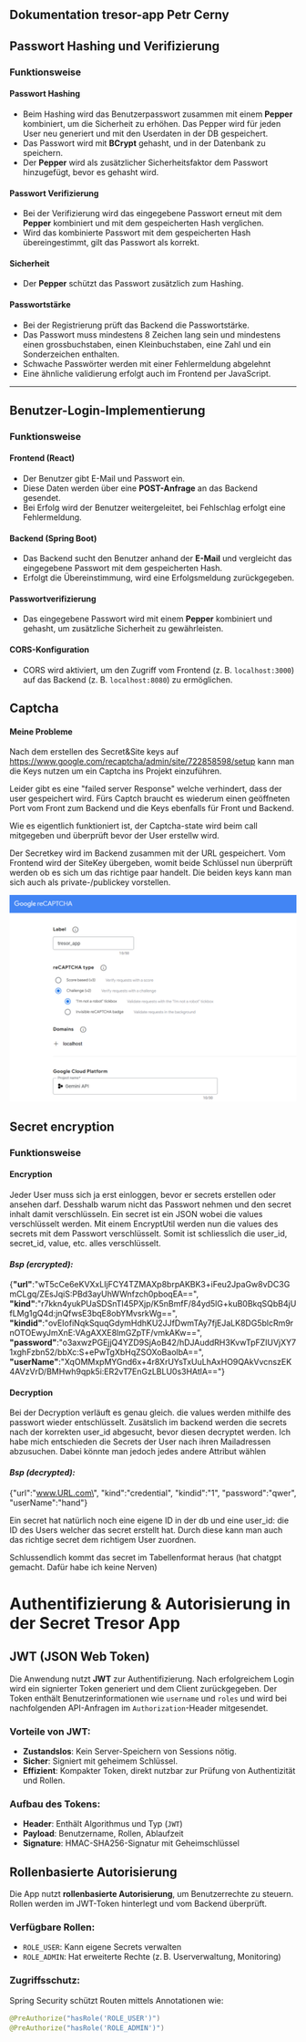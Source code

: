 Dokumentation tresor-app Petr Cerny
---

## Passwort Hashing und Verifizierung

### Funktionsweise

#### Passwort Hashing
- Beim Hashing wird das Benutzerpasswort zusammen mit einem **Pepper** kombiniert, um die Sicherheit zu erhöhen. Das Pepper wird für jeden User neu generiert und mit den Userdaten in der DB gespeichert.
- Das Passwort wird mit **BCrypt** gehasht, und in der Datenbank zu speichern.
- Der **Pepper** wird als zusätzlicher Sicherheitsfaktor dem Passwort hinzugefügt, bevor es gehasht wird.

#### Passwort Verifizierung
- Bei der Verifizierung wird das eingegebene Passwort erneut mit dem **Pepper** kombiniert und mit dem gespeicherten Hash verglichen.
- Wird das kombinierte Passwort mit dem gespeicherten Hash übereingestimmt, gilt das Passwort als korrekt.

#### Sicherheit
- Der **Pepper** schützt das Passwort zusätzlich zum Hashing.

#### Passwortstärke
- Bei der Registrierung prüft das Backend die Passwortstärke.
- Das Passwort muss mindestens 8 Zeichen lang sein und mindestens einen grossbuchstaben, einen Kleinbuchstaben, eine Zahl und ein Sonderzeichen enthalten.
- Schwache Passwörter werden mit einer Fehlermeldung abgelehnt
- Eine ähnliche validierung erfolgt auch im Frontend per JavaScript.

---

## Benutzer-Login-Implementierung

### Funktionsweise

#### Frontend (React)
- Der Benutzer gibt E-Mail und Passwort ein.
- Diese Daten werden über eine **POST-Anfrage** an das Backend gesendet.
- Bei Erfolg wird der Benutzer weitergeleitet, bei Fehlschlag erfolgt eine Fehlermeldung.

#### Backend (Spring Boot)
- Das Backend sucht den Benutzer anhand der **E-Mail** und vergleicht das eingegebene Passwort mit dem gespeicherten Hash.
- Erfolgt die Übereinstimmung, wird eine Erfolgsmeldung zurückgegeben.

#### Passwortverifizierung
- Das eingegebene Passwort wird mit einem **Pepper** kombiniert und gehasht, um zusätzliche Sicherheit zu gewährleisten.

#### CORS-Konfiguration
- CORS wird aktiviert, um den Zugriff vom Frontend (z. B. `localhost:3000`) auf das Backend (z. B. `localhost:8080`) zu ermöglichen.


## Captcha

#### Meine Probleme

Nach dem erstellen des Secret&Site keys auf https://www.google.com/recaptcha/admin/site/722858598/setup kann man die Keys nutzen um ein Captcha ins Projekt einzuführen.

Leider gibt es eine "failed server Response" welche verhindert, dass der user gespeichert wird. 
Fürs Captch braucht es wiederum einen geöffneten Port vom Front zum Backend und die Keys ebenfalls für Front und Backend. 

Wie es eigentlich funktioniert ist, der Captcha-state wird beim call mitgegeben und überprüft bevor der User erstellw wird. 

Der Secretkey wird im Backend zusammen mit der URL gespeichert. Vom Frontend wird der SiteKey übergeben, womit beide Schlüssel nun überprüft werden ob es sich um das richtige paar handelt. Die beiden keys kann man sich auch als private-/publickey vorstellen.

![img.png](captcha.png)


## Secret encryption

### Funktionsweise

#### Encryption
Jeder User muss sich ja erst einloggen, bevor er secrets erstellen oder ansehen darf. Desshalb warum nicht das Passwort nehmen und den secret inhalt damit verschlüsseln. Ein secret ist ein JSON wobei die values verschlüsselt werden. 
Mit einem EncryptUtil werden nun die values des secrets mit dem Passwort verschlüsselt. Somit ist schliesslich die user_id, secret_id, value, etc. alles verschlüsselt.

#### *Bsp (ercrypted):*
{**"url"**:"wT5cCe6eKVXxLIjFCY4TZMAXp8brpAKBK3+iFeu2JpaGw8vDC3GmCLgq/ZEsJqiS:PBd3ayUhWWnfzch0pboqEA==", \
**"kind"**:"r7kkn4yukPUaSDSnTl45PXjp/K5nBmfF/84yd5lG+kuB0BkqSQbB4jUfLMg1gQ4d:jnQfwsE3bqE8obYMvsrkWg==",  \
**"kindid"**:"ovEIofiNqkSquqGdymHdhKU2JJfDwmTAy7fjEJaLK8DG5blcRm9rnOTOEwyJmXnE:VAgAXXE8lmGZpTF/vmkAKw==",  \
**"password"**:"o3axwzPGEjjQ4YZD9SjAoB42/hDJAuddRH3KvwTpFZIUVjXY71xghFzbn52/bbXc:S+ePwTgXbHqZSOXoBaolbA==",  \
**"userName"**:"XqOMMxpMYGnd6x+4r8XrUYsTxUuLhAxHO9QAkVvcnszEK4AVzVrD/BMHwh9qpk5i:ER2vT7EnGzLBLU0s3HAtlA=="}

#### Decryption
Bei der Decryption verläuft es genau gleich. die values werden mithilfe des passwort wieder entschlüsselt. Zusätslich im backend werden die secrets nach der korrekten user_id abgesucht, bevor diesen decryptet werden. Ich habe mich entschieden die Secrets der User nach ihren Mailadressen abzusuchen. Dabei könnte man jedoch jedes andere Attribut wählen

#### *Bsp (decrypted):*

{\"url\":\"www.URL.com\",
\"kind\":\"credential\",
\"kindid\":\"1\",
\"password\":\"qwer\",
\"userName\":\"hand\"}

Ein secret hat natürlich noch eine eigene ID in der db und eine user_id: die ID des Users welcher das secret erstellt hat. Durch diese kann man auch das richtige secret dem richtigem User zuordnen.

Schlussendlich kommt das secret im Tabellenformat heraus (hat chatgpt gemacht. Dafür habe ich keine Nerven)

# Authentifizierung & Autorisierung in der Secret Tresor App

## JWT (JSON Web Token)

Die Anwendung nutzt **JWT** zur Authentifizierung. Nach erfolgreichem Login wird ein signierter Token generiert und dem Client zurückgegeben. Der Token enthält Benutzerinformationen wie `username` und `roles` und wird bei nachfolgenden API-Anfragen im `Authorization`-Header mitgesendet.

### Vorteile von JWT:
- **Zustandslos**: Kein Server-Speichern von Sessions nötig.
- **Sicher**: Signiert mit geheimem Schlüssel.
- **Effizient**: Kompakter Token, direkt nutzbar zur Prüfung von Authentizität und Rollen.

### Aufbau des Tokens:
- **Header**: Enthält Algorithmus und Typ (`JWT`)
- **Payload**: Benutzername, Rollen, Ablaufzeit
- **Signature**: HMAC-SHA256-Signatur mit Geheimschlüssel

##  Rollenbasierte Autorisierung

Die App nutzt **rollenbasierte Autorisierung**, um Benutzerrechte zu steuern. Rollen werden im JWT-Token hinterlegt und vom Backend überprüft.

### Verfügbare Rollen:
- `ROLE_USER`: Kann eigene Secrets verwalten
- `ROLE_ADMIN`: Hat erweiterte Rechte (z. B. Userverwaltung, Monitoring)

### Zugriffsschutz:
Spring Security schützt Routen mittels Annotationen wie:
```java
@PreAuthorize("hasRole('ROLE_USER')")
@PreAuthorize("hasRole('ROLE_ADMIN')")
